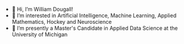 - 👋 Hi, I’m William Dougall! 
- 👀 I’m interested in Artificial Intelligence, Machine Learning, Applied Mathematics, Hockey and Neuroscience
- 🌱 I’m presently a Master's Candidate in Applied Data Science at the University of Michigan

